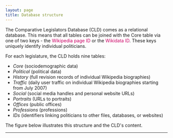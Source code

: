 ```yaml
---
layout: page
title: Database structure
---
```


The Comparative Legislators Database (CLD) comes as a relational database. This means that all tables can be joined with the Core table via one of two keys - the <span style="color:#cc0065">Wikipedia page ID</span> or the <span style="color:#cc0065">Wikidata ID</span>. These keys uniquely identify individual politicians.

For each legislature, the CLD holds nine tables:

* <em class="legislator-blue">Core</em> (sociodemographic data)
* <em class="legislator-blue">Political</em> (political data)
* <em class="legislator-blue">History</em> (full revision records of individual Wikipedia biographies)
* <em class="legislator-blue">Traffic</em> (daily user traffic on individual Wikipedia biographies starting from July 2007)
* <em class="legislator-blue">Social</em> (social media handles and personal website URLs)
* <em class="legislator-blue">Portraits</em> (URLs to portraits)
* <em class="legislator-blue">Offices</em> (public offices)
* <em class="legislator-blue">Professions</em> (professions)
* <em class="legislator-blue">IDs</em> (identifiers linking politicians to other files, databases, or websites)

The figure below illustrates this structure and the CLD's content.

---

<object data="../../img/data-structure.svg" style="display:block;margin-left:auto;margin-right:auto;height:auto;width:75%;"> </object>
